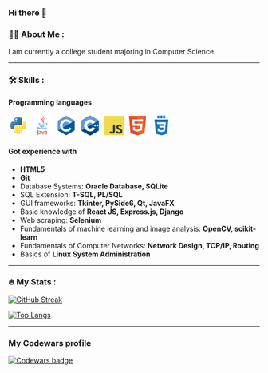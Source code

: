### Hi there 👋

### :man_technologist: About Me :

I am currently a college student majoring in Computer Science

---

### :hammer_and_wrench: Skills :
#### Programming languages
<div>
  <img src="https://github.com/devicons/devicon/blob/master/icons/python/python-original.svg" title="Python" alt="Python " width="40" height="40"/>&nbsp;
  <img src="https://github.com/devicons/devicon/blob/master/icons/java/java-original-wordmark.svg" title="Java" alt="Java" width="40" height="40"/>&nbsp;
  <img src="https://github.com/devicons/devicon/blob/master/icons/c/c-original.svg" title="C" alt="C" width="40" height="40"/>&nbsp;
  <img src="https://github.com/devicons/devicon/blob/master/icons/cplusplus/cplusplus-original.svg" title="C++" alt="C++" width="40" height="40"/>&nbsp;
  <img src="https://github.com/devicons/devicon/blob/master/icons/javascript/javascript-original.svg" title="C++" alt="C++" width="40" height="40"/>&nbsp;  
  <img src="https://github.com/devicons/devicon/blob/master/icons/html5/html5-original.svg" title="HTML5" alt="HTML" width="40" height="40"/>&nbsp;
  <img src="https://github.com/devicons/devicon/blob/master/icons/css3/css3-plain-wordmark.svg"  title="CSS3" alt="CSS" width="40" height="40"/>&nbsp;


  
</div>

#### Got experience with
- **HTML5**
- **Git**
- Database Systems: **Oracle Database, SQLite**
- SQL Extension: **T-SQL, PL/SQL**
- GUI frameworks: **Tkinter, PySide6, Qt, JavaFX**
- Basic knowledge of **React JS, Express.js, Django**
- Web scraping: **Selenium**
- Fundamentals of machine learning and image analysis: **OpenCV, scikit-learn**
- Fundamentals of Computer Networks: **Network Design, TCP/IP, Routing**
- Basics of **Linux System Administration**
  
---

### :fire: My Stats :
[![GitHub Streak](http://github-readme-streak-stats.herokuapp.com?user=martin-minarik&theme=dark&background=00000000)](https://git.io/streak-stats)


[![Top Langs](https://github-readme-stats.vercel.app/api/top-langs/?username=martin-minarik&layout=compact&theme=transparent&show_icons=true)](https://github.com/anuraghazra/github-readme-stats)

---

### My Codewars profile
  
[![Codewars badge](https://www.codewars.com/users/martin-minarik/badges/large)](https://www.codewars.com/users/martin-minarik)

